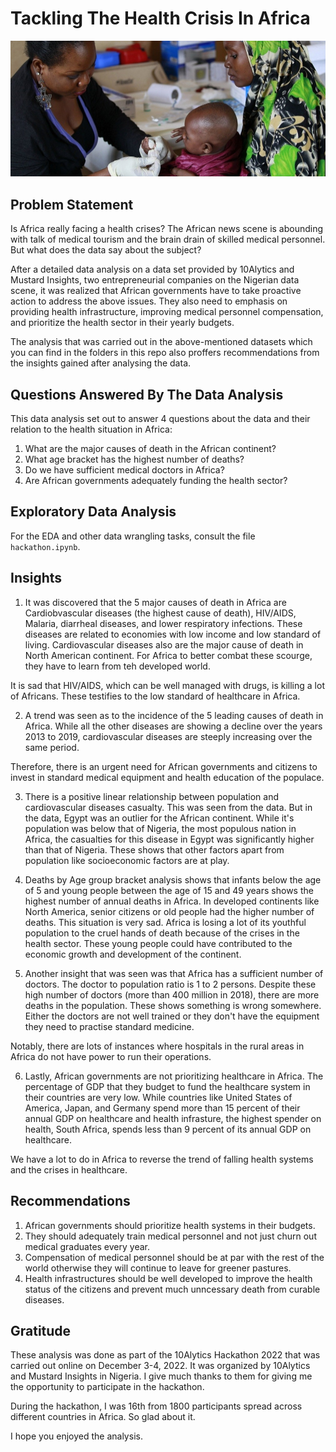 # Tackling The Health Crisis In Africa

![A doctor treating a child](./image/health.jpg?raw=true "Title")

## Problem Statement

Is Africa really facing a health crises? The African news scene is abounding with talk of medical tourism and the brain drain of skilled medical personnel. But what does the data say about the subject?

After a detailed data analysis on a data set provided by 10Alytics and Mustard Insights, two entrepreneurial companies on the Nigerian data scene, it was realized that African governments have to take proactive action to address the above issues. They also need to emphasis on providing health infrastructure, improving medical personnel compensation, and prioritize the health sector in their yearly budgets. 

The analysis that was carried out in the above-mentioned datasets which you can find in the folders in this repo also proffers recommendations from the insights gained after analysing the data. 

## Questions Answered By The Data Analysis

This data analysis set out to answer 4 questions about the data and their relation to the health situation in Africa:

1. What are the major causes of death in the African continent?
2. What age bracket has the highest number of deaths?
3. Do we have sufficient medical doctors in Africa?
4. Are African governments adequately funding the health sector?

## Exploratory Data Analysis

For the EDA and other data wrangling tasks, consult the file `hackathon.ipynb`. 

## Insights 

1. It was discovered that the 5 major causes of death in Africa are Cardiobvascular diseases (the highest cause of death), HIV/AIDS, Malaria, diarrheal diseases, and lower respiratory infections. These diseases are related to economies with low income and low standard of living. Cardiovascular diseases also are the major cause of death in North American continent. For Africa to better combat these scourge, they have to learn from teh developed world. 

It is sad that HIV/AIDS, which can be well managed with drugs, is killing a lot of Africans. These testifies to the low standard of healthcare in Africa. 

2. A trend was seen as to the incidence of the 5 leading causes of death in Africa. While all the other diseases are showing a decline over the years 2013 to 2019, cardiovascular diseases are steeply increasing over the same period.

Therefore, there is an urgent need for African governments and citizens to invest in standard medical equipment and health education of the populace. 

3. There is a positive linear relationship between population and cardiovascular diseases casualty. This was seen from the data. But in the data, Egypt was an outlier for the African continent. While it's population was below that of Nigeria, the most populous nation in Africa, the casualties for this disease in Egypt was significantly higher than that of Nigeria. These shows that other factors apart from population like socioeconomic factors are at play. 

4. Deaths by Age group bracket analysis shows that infants below the age of 5 and young people between the age of 15 and 49 years shows the highest number of annual deaths in Africa. In developed continents like North America, senior citizens or old people had the higher number of deaths. This situation is very sad. Africa is losing a lot of its youthful population to the cruel hands of death because of the crises in the health sector. These young people could have contributed to the economic growth and development of the continent. 

5. Another insight that was seen was that Africa has a sufficient number of doctors. The doctor to population ratio is 1 to 2 persons. Despite these high number of doctors (more than 400 million in 2018), there are more deaths in the population. These shows something is wrong somewhere. Either the doctors are not well trained or they don't have the equipment they need to practise standard medicine. 

Notably, there are lots of instances where hospitals in the rural areas in Africa do not have power to run their operations. 

6. Lastly, African governments are not prioritizing healthcare in Africa. The percentage of GDP that they budget to fund the healthcare system in their countries are very low. While countries like United States of America, Japan, and Germany spend more than 15 percent of their annual GDP on healthcare and health infrasture, the highest spender on health, South Africa, spends less than 9 percent of its annual GDP on healthcare. 

We have a lot to do in Africa to reverse the trend of falling health systems and the crises in healthcare. 

## Recommendations

1. African governments should prioritize health systems in their budgets. 
2. They should adequately train medical personnel and not just churn out medical graduates every year. 
3. Compensation of medical personnel should be at par with the rest of the world otherwise they will continue to leave for greener pastures. 
4. Health infrastructures should be well developed to improve the health status of the citizens and prevent much unncessary death from curable diseases. 

## Gratitude

These analysis was done as part of the 10Alytics Hackathon 2022 that was carried out online on December 3-4, 2022. It was organized by 10Alytics and Mustard Insights in Nigeria. I give much thanks to them for giving me the opportunity to participate in the hackathon. 

During the hackathon, I was 16th from 1800 participants spread across different countries in Africa. So glad about it. 

I hope you enjoyed the analysis. 
